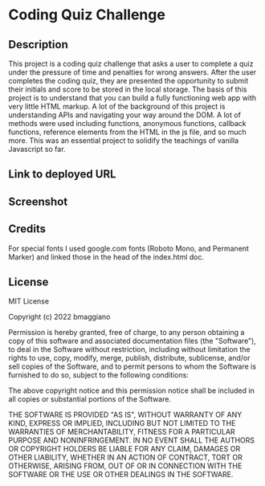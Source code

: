 # Coding Quiz Challenge

## Description

This project is a coding quiz challenge that asks a user to complete a quiz under the pressure of time and penalties for wrong answers. After the user completes the coding quiz, they are presented the opportunity to submit their initials and score to be stored in the local storage. The basis of this project is to understand that you can build a fully functioning web app with very little HTML markup. A lot of the background of this project is understanding APIs and navigating your way around the DOM. A lot of methods were used including functions, anonymous functions, callback functions, reference elements from the HTML in the js file, and so much more. This was an essential project to solidify the teachings of vanilla Javascript so far.

## Link to deployed URL

## Screenshot

## Credits

For special fonts I used google.com fonts (Roboto Mono, and Permanent Marker) and linked those in the head of the index.html doc.

## License

MIT License

Copyright (c) 2022 bmaggiano

Permission is hereby granted, free of charge, to any person obtaining a copy of this software and associated documentation files (the "Software"), to deal in the Software without restriction, including without limitation the rights to use, copy, modify, merge, publish, distribute, sublicense, and/or sell copies of the Software, and to permit persons to whom the Software is furnished to do so, subject to the following conditions:

The above copyright notice and this permission notice shall be included in all copies or substantial portions of the Software.

THE SOFTWARE IS PROVIDED "AS IS", WITHOUT WARRANTY OF ANY KIND, EXPRESS OR IMPLIED, INCLUDING BUT NOT LIMITED TO THE WARRANTIES OF MERCHANTABILITY, FITNESS FOR A PARTICULAR PURPOSE AND NONINFRINGEMENT. IN NO EVENT SHALL THE AUTHORS OR COPYRIGHT HOLDERS BE LIABLE FOR ANY CLAIM, DAMAGES OR OTHER LIABILITY, WHETHER IN AN ACTION OF CONTRACT, TORT OR OTHERWISE, ARISING FROM, OUT OF OR IN CONNECTION WITH THE SOFTWARE OR THE USE OR OTHER DEALINGS IN THE SOFTWARE.
